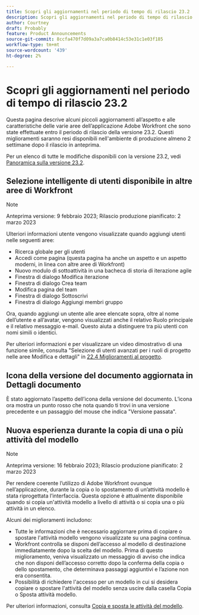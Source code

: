 ```yaml
---
title: Scopri gli aggiornamenti nel periodo di tempo di rilascio 23.2
description: Scopri gli aggiornamenti nel periodo di tempo di rilascio 23.2
author: Courtney
draft: Probably
feature: Product Announcements
source-git-commit: 8ccfa470f7d09a3a7ca0b8414c53e31c1e03f185
workflow-type: tm+mt
source-wordcount: '439'
ht-degree: 2%

---
```



# Scopri gli aggiornamenti nel periodo di tempo di rilascio 23.2

Questa pagina descrive alcuni piccoli aggiornamenti all’aspetto e alle caratteristiche delle varie aree dell’applicazione Adobe Workfront che sono state effettuate entro il periodo di rilascio della versione 23.2. Questi miglioramenti saranno resi disponibili nell&#39;ambiente di produzione almeno 2 settimane dopo il rilascio in anteprima.

Per un elenco di tutte le modifiche disponibili con la versione 23.2, vedi [Panoramica sulla versione 23.2](/help/quicksilver/product-announcements/product-releases/23.2-release-activity/23-2-release-overview.md).

## Selezione intelligente di utenti disponibile in altre aree di Workfront

>[!NOTE]
>
>Anteprima versione: 9 febbraio 2023; Rilascio produzione pianificato: 2 marzo 2023

Ulteriori informazioni utente vengono visualizzate quando aggiungi utenti nelle seguenti aree:

* Ricerca globale per gli utenti
* Accedi come pagina (questa pagina ha anche un aspetto e un aspetto moderni, in linea con altre aree di Workfront)
* Nuovo modulo di sottoattività in una bacheca di storia di iterazione agile
* Finestra di dialogo Modifica iterazione
* Finestra di dialogo Crea team
* Modifica pagina del team
* Finestra di dialogo Sottoscrivi
* Finestra di dialogo Aggiungi membri gruppo

Ora, quando aggiungi un utente alle aree elencate sopra, oltre al nome dell’utente e all’avatar, vengono visualizzati anche il relativo Ruolo principale e il relativo messaggio e-mail. Questo aiuta a distinguere tra più utenti con nomi simili o identici.

Per ulteriori informazioni e per visualizzare un video dimostrativo di una funzione simile, consulta &quot;Selezione di utenti avanzati per i ruoli di progetto nelle aree Modifica e dettagli&quot; in [22.4 Miglioramenti al progetto](/help/quicksilver/product-announcements/product-releases/22.4-release-activity/22-4-project-enhancements.md).

## Icona della versione del documento aggiornata in Dettagli documento

È stato aggiornato l’aspetto dell’icona della versione del documento. L’icona ora mostra un punto rosso che nota quando ti trovi in una versione precedente e un passaggio del mouse che indica &quot;Versione passata&quot;.

## Nuova esperienza durante la copia di una o più attività del modello

>[!NOTE]
>
>Anteprima versione: 16 febbraio 2023; Rilascio produzione pianificato: 2 marzo 2023

Per rendere coerente l’utilizzo di Adobe Workfront ovunque nell’applicazione, durante la copia o lo spostamento di un’attività modello è stata riprogettata l’interfaccia. Questa opzione è attualmente disponibile quando si copia un&#39;attività modello a livello di attività o si copia una o più attività in un elenco.

Alcuni dei miglioramenti includono:

* Tutte le informazioni che è necessario aggiornare prima di copiare o spostare l&#39;attività modello vengono visualizzate su una pagina continua.
* Workfront controlla se disponi dell’accesso al modello di destinazione immediatamente dopo la scelta del modello. Prima di questo miglioramento, veniva visualizzato un messaggio di avviso che indica che non disponi dell’accesso corretto dopo la conferma della copia o dello spostamento, che determinava passaggi aggiuntivi e l’azione non era consentita.
* Possibilità di richiedere l&#39;accesso per un modello in cui si desidera copiare o spostare l&#39;attività del modello senza uscire dalla casella Copia o Sposta attività modello.

Per ulteriori informazioni, consulta [Copia e sposta le attività del modello](/help/quicksilver/manage-work/projects/create-and-manage-templates/copy-and-move-template-tasks.md).